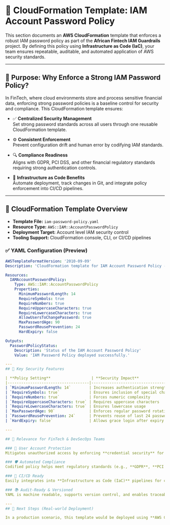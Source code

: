 # 🔐 CloudFormation Template: IAM Account Password Policy

This section documents an **AWS CloudFormation** template that enforces a robust IAM password policy as part of the **African Fintech IAM Guardrails** project. By defining this policy using **Infrastructure as Code (IaC)**, your team ensures repeatable, auditable, and automated application of AWS security standards.

---

## 🎯 Purpose: Why Enforce a Strong IAM Password Policy?

In FinTech, where cloud environments store and process sensitive financial data, enforcing strong password policies is a baseline control for security and compliance. This CloudFormation template ensures:

- ✅ **Centralized Security Management**  
  Set strong password standards across all users through one reusable CloudFormation template.

- ⚙️ **Consistent Enforcement**  
  Prevent configuration drift and human error by codifying IAM standards.

- 🔍 **Compliance Readiness**  
  Aligns with GDPR, PCI DSS, and other financial regulatory standards requiring strong authentication controls.

- 🧱 **Infrastructure as Code Benefits**  
  Automate deployment, track changes in Git, and integrate policy enforcement into CI/CD pipelines.

---

## 📄 CloudFormation Template Overview

- **Template File:** `iam-password-policy.yaml`  
- **Resource Type:** `AWS::IAM::AccountPasswordPolicy`  
- **Deployment Target:** Account level IAM security control  
- **Tooling Support:** CloudFormation console, CLI, or CI/CD pipelines

### ✅ YAML Configuration (Preview)

```yaml
AWSTemplateFormatVersion: '2010-09-09'
Description: 'CloudFormation template for IAM Account Password Policy - FinTech Guardrails'

Resources:
  IAMAccountPasswordPolicy:
    Type: AWS::IAM::AccountPasswordPolicy
    Properties:
      MinimumPasswordLength: 14
      RequireSymbols: true
      RequireNumbers: true
      RequireUppercaseCharacters: true
      RequireLowercaseCharacters: true
      AllowUsersToChangePassword: true
      MaxPasswordAge: 90
      PasswordReusePrevention: 24
      HardExpiry: false

Outputs:
  PasswordPolicyStatus:
    Description: 'Status of the IAM Account Password Policy'
    Value: 'IAM Password Policy deployed successfully.'

---
## 🔎 Key Security Features

| **Policy Setting**                  | **Security Impact**                                                                 |
|------------------------------------|--------------------------------------------------------------------------------------|
| `MinimumPasswordLength: 14`        | Increases authentication strength with longer passwords                             |
| `RequireSymbols: true`             | Ensures inclusion of special characters                                             |
| `RequireNumbers: true`             | Forces numeric complexity                                                           |
| `RequireUppercaseCharacters: true` | Requires uppercase characters                                                       |
| `RequireLowercaseCharacters: true` | Ensures lowercase usage                                                             |
| `MaxPasswordAge: 90`               | Enforces regular password rotation every 90 days                                   |
| `PasswordReusePrevention: 24`      | Prevents reuse of last 24 passwords, reducing password cycling risks                |
| `HardExpiry: false`                | Allows grace login after expiry (can be set to `true` for stricter enforcement)     |

---

## 💼 Relevance for FinTech & DevSecOps Teams

### 🔐 User Account Protection  
Mitigates unauthorized access by enforcing **credential security** for IAM users.

### 🛡️ Automated Compliance  
Codified policy helps meet regulatory standards (e.g., **GDPR**, **PCI DSS**) without manual drift.

### 🔁 CI/CD Ready  
Easily integrates into **Infrastructure as Code (IaC)** pipelines for continuous security enforcement.

### 📚 Audit-Ready & Versioned  
YAML is machine readable, supports version control, and enables traceable change management.

---
## 🚀 Next Steps (Real-world Deployment)

In a production scenario, this template would be deployed using **AWS CloudFormation**, typically integrated into a **CI/CD pipeline**, to automatically set the account password policy. This ensures new IAM users automatically inherit strong password requirements.


